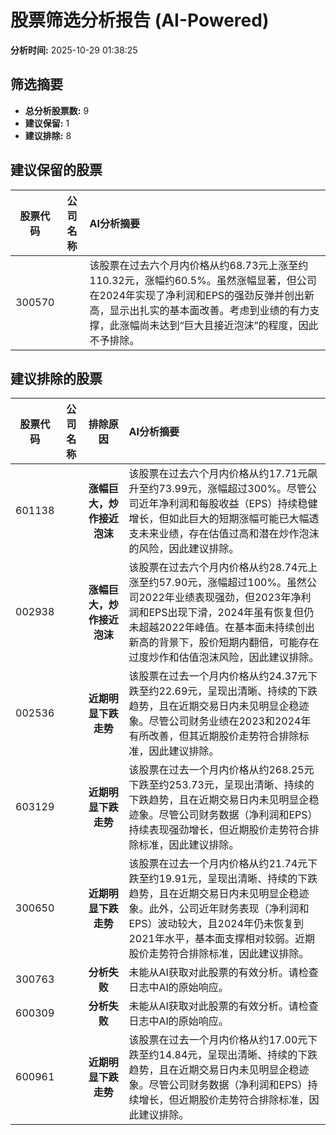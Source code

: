 # 股票筛选分析报告 (AI-Powered)

**分析时间:** 2025-10-29 01:38:25

## 筛选摘要

- **总分析股票数:** 9
- **建议保留:** 1
- **建议排除:** 8

## 建议保留的股票

| 股票代码 | 公司名称 | AI分析摘要 |
|:---:|:---:|:---|
| 300570 |  | 该股票在过去六个月内价格从约68.73元上涨至约110.32元，涨幅约60.5%。虽然涨幅显著，但公司在2024年实现了净利润和EPS的强劲反弹并创出新高，显示出扎实的基本面改善。考虑到业绩的有力支撑，此涨幅尚未达到“巨大且接近泡沫”的程度，因此不予排除。 |

## 建议排除的股票

| 股票代码 | 公司名称 | 排除原因 | AI分析摘要 |
|:---:|:---:|:---:|:---|
| 601138 |  | **涨幅巨大，炒作接近泡沫** | 该股票在过去六个月内价格从约17.71元飙升至约73.99元，涨幅超过300%。尽管公司近年净利润和每股收益（EPS）持续稳健增长，但如此巨大的短期涨幅可能已大幅透支未来业绩，存在估值过高和潜在炒作泡沫的风险，因此建议排除。 |
| 002938 |  | **涨幅巨大，炒作接近泡沫** | 该股票在过去六个月内价格从约28.74元上涨至约57.90元，涨幅超过100%。虽然公司2022年业绩表现强劲，但2023年净利润和EPS出现下滑，2024年虽有恢复但仍未超越2022年峰值。在基本面未持续创出新高的背景下，股价短期内翻倍，可能存在过度炒作和估值泡沫风险，因此建议排除。 |
| 002536 |  | **近期明显下跌走势** | 该股票在过去一个月内价格从约24.37元下跌至约22.69元，呈现出清晰、持续的下跌趋势，且在近期交易日内未见明显企稳迹象。尽管公司财务业绩在2023和2024年有所改善，但其近期股价走势符合排除标准，因此建议排除。 |
| 603129 |  | **近期明显下跌走势** | 该股票在过去一个月内价格从约268.25元下跌至约253.73元，呈现出清晰、持续的下跌趋势，且在近期交易日内未见明显企稳迹象。尽管公司财务数据（净利润和EPS）持续表现强劲增长，但近期股价走势符合排除标准，因此建议排除。 |
| 300650 |  | **近期明显下跌走势** | 该股票在过去一个月内价格从约21.74元下跌至约19.91元，呈现出清晰、持续的下跌趋势，且在近期交易日内未见明显企稳迹象。此外，公司近年财务表现（净利润和EPS）波动较大，且2024年仍未恢复到2021年水平，基本面支撑相对较弱。近期股价走势符合排除标准，因此建议排除。 |
| 300763 |  | **分析失败** | 未能从AI获取对此股票的有效分析。请检查日志中AI的原始响应。 |
| 600309 |  | **分析失败** | 未能从AI获取对此股票的有效分析。请检查日志中AI的原始响应。 |
| 600961 |  | **近期明显下跌走势** | 该股票在过去一个月内价格从约17.00元下跌至约14.84元，呈现出清晰、持续的下跌趋势，且在近期交易日内未见明显企稳迹象。尽管公司财务数据（净利润和EPS）持续增长，但近期股价走势符合排除标准，因此建议排除。 |
